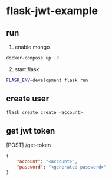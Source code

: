 # flask-jwt-example

## run
1. enable mongo
```sh
docker-compose up -d
```
2. start flask
```sh
FLASK_ENV=development flask run
```
## create user
```sh
flask create create <account>
```

## get jwt token
[POST] /get-token
```json
{
	"account": "<account>",
	"password": "<generated password>"
}
```
